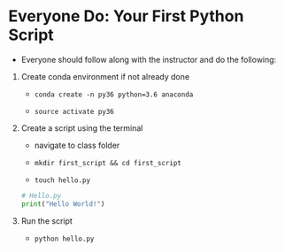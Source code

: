 # Everyone Do: Your First Python Script

* Everyone should follow along with the instructor and do the following:

1. Create conda environment if not already done

    * `conda create -n py36 python=3.6 anaconda`

    * `source activate py36`

2. Create a script using the terminal

    * navigate to class folder

    * `mkdir first_script && cd first_script`

    * `touch hello.py`

    ```python
    # Hello.py
    print("Hello World!")
    ```

3. Run the script

    * `python hello.py`

